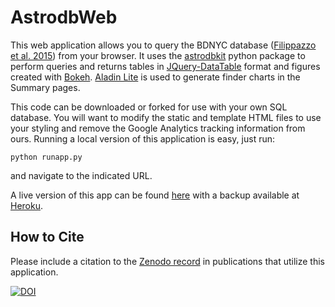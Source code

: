 # AstrodbWeb

This web application allows you to query the BDNYC database ([Filippazzo et al. 2015](http://adsabs.harvard.edu/abs/2015ApJ...810..158F)) from your browser. 
It uses the [astrodbkit](https://github.com/BDNYC/astrodbkit) python package to perform queries and returns tables in [JQuery-DataTable](http://datatables.net/) format and 
figures created with [Bokeh](http://bokeh.pydata.org/en/latest/). [Aladin Lite](http://aladin.u-strasbg.fr/AladinLite/doc/) is used to generate finder charts in the Summary pages.  

This code can be downloaded or forked for use with your own SQL database. 
You will want to modify the static and template HTML files to use your styling and 
remove the Google Analytics tracking information from ours. 
Running a local version of this application is easy, just run:   
```
python runapp.py
```
and navigate to the indicated URL.

A live version of this app can be found [here](http://database.bdnyc.org) with a backup available at [Heroku](http://bdnyc-app.herokuapp.com/).

## How to Cite

Please include a citation to the [Zenodo record](http://dx.doi.org/10.5281/zenodo.47866) in publications that utilize this application.

[![DOI](https://zenodo.org/badge/4730/dr-rodriguez/AstrodbWeb.svg)](https://zenodo.org/badge/latestdoi/4730/dr-rodriguez/AstrodbWeb)